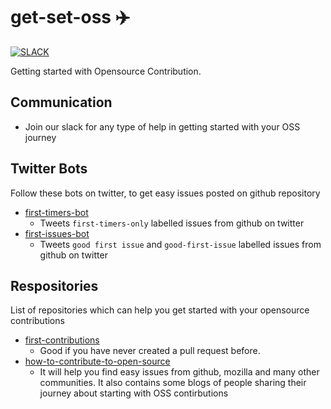 # get-set-oss :airplane:

 [![SLACK](https://img.shields.io/badge/join-slack-blue.svg)](https://join.slack.com/t/opensource-in/shared_invite/enQtNTIyNzMxMTYwNjQ1LTEyZmI4ZjFhOGI0ZDdiNmZiY2IyNTlhNTUwOTE4YjA5YzNiZWU5NTRhMzk1NWYxMzA2YmU5NGQ1ZTA3NjEyN2Y)

Getting started with Opensource Contribution.

## Communication

- Join our slack for any type of help in getting started with your OSS journey

## Twitter Bots

Follow these bots on twitter, to get easy issues posted on github repository

- [first-timers-bot](https://twitter.com/first_tmrs_only)
  - Tweets `first-timers-only` labelled issues from github on twitter
- [first-issues-bot](https://twitter.com/first_issues)
  - Tweets `good first issue` and `good-first-issue` labelled issues from github on twitter

## Respositories 

List of repositories which can help you get started with your opensource contributions

- [first-contributions](https://github.com/firstcontributions/first-contributions)
  - Good if you have never created a pull request before.
- [how-to-contribute-to-open-source](https://github.com/freeCodeCamp/how-to-contribute-to-open-source)
  - It will help you find easy issues from github, mozilla and many other communities. It also contains some blogs of people sharing their 
journey about starting with OSS contirbutions
